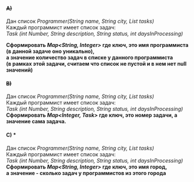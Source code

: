 #### ~~A)~~

Дан список _Programmer(String name, String city, List<Task> tasks)_  
Каждый программист имеет список задач:  
_Task (int Number, String description, String status, int daysInProcessing)_  

**Сформировать _Map<String, Integer>_ где ключ, это имя программиста (в данной задаче оно уникально),  
а значение количество задач в списке у данного программиста  
(в рамках этой задачи, считаем что список не пустой и в нем нет null значений)**

#### ~~B)~~

Дан список _Programmer(String name, String city, List<Task> tasks)_  
Каждый программист имеет список задач:    
_Task (int Number, String description, String status, int daysInProcessing)_  
**Сформировать _Map<Integer, Task>_ где ключ, это номер задачи, а значение сама задача.**

#### C) *  

Дан список _Programmer(String name, String city, List<Task> tasks)_   
Каждый программист имеет список задач:                
_Task (int Number, String description, String status, int daysInProcessing)_  
**Сформировать _Map<String, Integer>_ где ключ, это имя город,  
а значение - сколько задач у программистов из этого города**
 